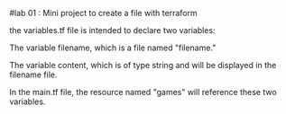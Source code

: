 #lab 01 : Mini project to create a file with terraform 


the variables.tf file is intended to declare two variables:


The variable filename, which is a file named "filename."

The variable content, which is of type string and will be displayed in the filename file.


In the main.tf file, the resource named "games" will reference these two variables.
